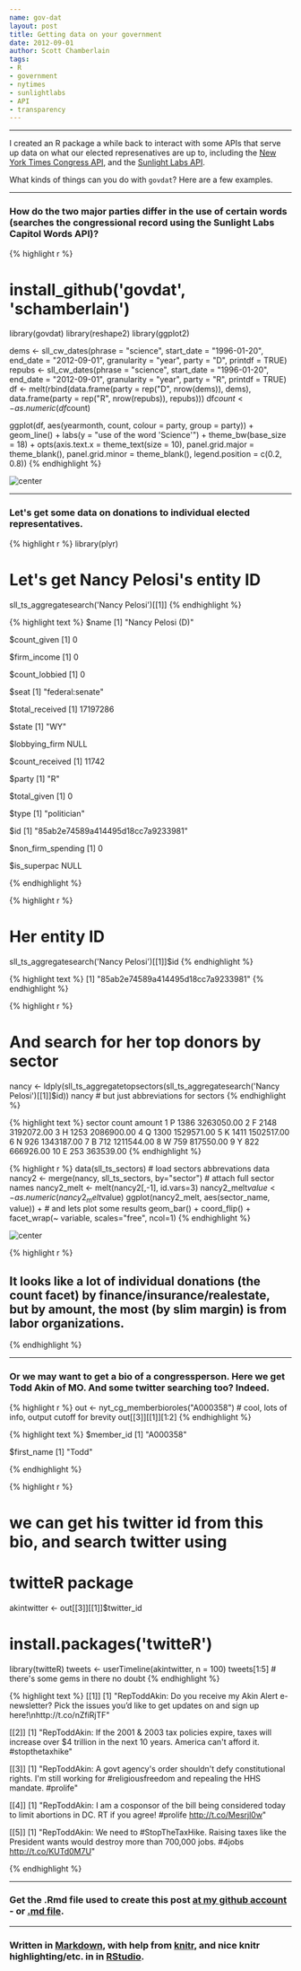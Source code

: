 ```yaml
---
name: gov-dat
layout: post
title: Getting data on your government
date: 2012-09-01
author: Scott Chamberlain
tags: 
- R
- government
- nytimes 
- sunlightlabs
- API
- transparency
---
```



*********

I created an R package a while back to interact with some APIs that serve up data on what our elected represenatives are up to, including the [New York Times Congress API](http://developer.nytimes.com/), and the [Sunlight Labs API](http://services.sunlightlabs.com/).

What kinds of things can you do with `govdat`?  Here are a few examples. 

*********

### How do the two major parties differ in the use of certain words (searches the congressional record using the Sunlight Labs Capitol Words API)?

{% highlight r %}
# install_github('govdat', 'schamberlain')
library(govdat)
library(reshape2)
library(ggplot2)

dems <- sll_cw_dates(phrase = "science", start_date = "1996-01-20", end_date = "2012-09-01", 
    granularity = "year", party = "D", printdf = TRUE)
repubs <- sll_cw_dates(phrase = "science", start_date = "1996-01-20", end_date = "2012-09-01", 
    granularity = "year", party = "R", printdf = TRUE)
df <- melt(rbind(data.frame(party = rep("D", nrow(dems)), dems), data.frame(party = rep("R", 
    nrow(repubs)), repubs)))
df$count <- as.numeric(df$count)

ggplot(df, aes(yearmonth, count, colour = party, group = party)) + geom_line() + 
    labs(y = "use of the word 'Science'") + theme_bw(base_size = 18) + opts(axis.text.x = theme_text(size = 10), 
    panel.grid.major = theme_blank(), panel.grid.minor = theme_blank(), legend.position = c(0.2, 
        0.8))
{% endhighlight %}

![center](/img/unnamed-chunk-1.png) 


*********

### Let's get some data on donations to individual elected representatives.

{% highlight r %}
library(plyr)

# Let's get Nancy Pelosi's entity ID
sll_ts_aggregatesearch('Nancy Pelosi')[[1]]
{% endhighlight %}



{% highlight text %}
$name
[1] "Nancy Pelosi (D)"

$count_given
[1] 0

$firm_income
[1] 0

$count_lobbied
[1] 0

$seat
[1] "federal:senate"

$total_received
[1] 17197286

$state
[1] "WY"

$lobbying_firm
NULL

$count_received
[1] 11742

$party
[1] "R"

$total_given
[1] 0

$type
[1] "politician"

$id
[1] "85ab2e74589a414495d18cc7a9233981"

$non_firm_spending
[1] 0

$is_superpac
NULL

{% endhighlight %}



{% highlight r %}

# Her entity ID
sll_ts_aggregatesearch('Nancy Pelosi')[[1]]$id
{% endhighlight %}



{% highlight text %}
[1] "85ab2e74589a414495d18cc7a9233981"
{% endhighlight %}



{% highlight r %}

# And search for her top donors by sector
nancy <- ldply(sll_ts_aggregatetopsectors(sll_ts_aggregatesearch('Nancy Pelosi')[[1]]$id))
nancy # but just abbreviations for sectors
{% endhighlight %}



{% highlight text %}
   sector count     amount
1       P  1386 3263050.00
2       F  2148 3192072.00
3       H  1253 2086900.00
4       Q  1300 1529571.00
5       K  1411 1502517.00
6       N   926 1343187.00
7       B   712 1211544.00
8       W   759  817550.00
9       Y   822  666926.00
10      E   253  363539.00
{% endhighlight %}



{% highlight r %}
data(sll_ts_sectors) # load sectors abbrevations data
nancy2 <- merge(nancy, sll_ts_sectors, by="sector") # attach full sector names
nancy2_melt <- melt(nancy2[,-1], id.vars=3)
nancy2_melt$value <- as.numeric(nancy2_melt$value)
ggplot(nancy2_melt, aes(sector_name, value)) + # and lets plot some results
	geom_bar() +
	coord_flip() +
	facet_wrap(~ variable, scales="free", ncol=1)
{% endhighlight %}

![center](/img/unnamed-chunk-2.png) 

{% highlight r %}

## It looks like a lot of individual donations (the count facet) by finance/insurance/realestate, but by amount, the most (by slim margin) is from labor organizations.
{% endhighlight %}


*********

### Or we may want to get a bio of a congressperson. Here we get Todd Akin of MO. And some twitter searching too? Indeed.

{% highlight r %}
out <- nyt_cg_memberbioroles("A000358")  # cool, lots of info, output cutoff for brevity
out[[3]][[1]][1:2]
{% endhighlight %}



{% highlight text %}
$member_id
[1] "A000358"

$first_name
[1] "Todd"

{% endhighlight %}



{% highlight r %}

# we can get his twitter id from this bio, and search twitter using
# twitteR package
akintwitter <- out[[3]][[1]]$twitter_id

# install.packages('twitteR')
library(twitteR)
tweets <- userTimeline(akintwitter, n = 100)
tweets[1:5]  # there's some gems in there no doubt
{% endhighlight %}



{% highlight text %}
[[1]]
[1] "RepToddAkin: Do you receive my Akin Alert e-newsletter?  Pick the issues you’d like to get updates on and sign up here!\nhttp://t.co/nZfiRjTF"

[[2]]
[1] "RepToddAkin: If the 2001 &amp; 2003 tax policies expire, taxes will increase over $4 trillion in the next 10 years. America can't afford it. #stopthetaxhike"

[[3]]
[1] "RepToddAkin: A govt agency's order shouldn't defy constitutional rights. I'm still working for #religiousfreedom and repealing the HHS mandate. #prolife"

[[4]]
[1] "RepToddAkin: I am a cosponsor of the bill being considered today to limit abortions in DC. RT if you agree! #prolife http://t.co/Mesrjl0w"

[[5]]
[1] "RepToddAkin: We need to #StopTheTaxHike. Raising taxes like the President wants would destroy more than 700,000 jobs. #4jobs http://t.co/KUTd0M7U"

{% endhighlight %}


*********

### Get the .Rmd file used to create this post [at my github account](https://github.com/SChamberlain/schamberlain.github.com/blob/master/_drafts/2012-09-01-gov-dat.Rmd) - or [.md file](https://github.com/SChamberlain/schamberlain.github.com/tree/master/_posts/2012-09-01-gov-dat.md).

*********

### Written in [Markdown](http://daringfireball.net/projects/markdown/), with help from [knitr](http://yihui.name/knitr/), and nice knitr highlighting/etc. in in [RStudio](http://rstudio.org/).
